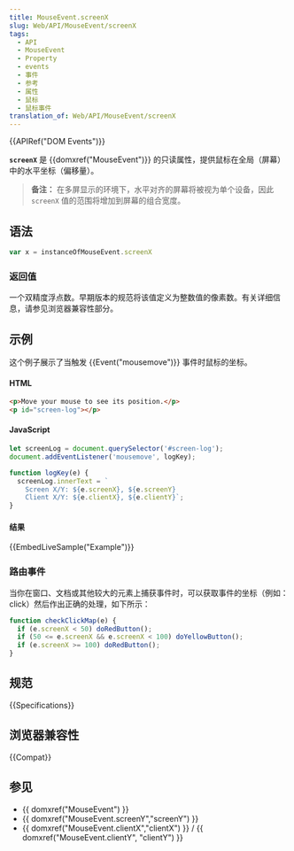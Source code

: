 ```yaml
---
title: MouseEvent.screenX
slug: Web/API/MouseEvent/screenX
tags:
  - API
  - MouseEvent
  - Property
  - events
  - 事件
  - 参考
  - 属性
  - 鼠标
  - 鼠标事件
translation_of: Web/API/MouseEvent/screenX
---
```

{{APIRef("DOM Events")}}

**`screenX`** 是 {{domxref("MouseEvent")}} 的只读属性，提供鼠标在全局（屏幕）中的水平坐标（偏移量）。

> **备注：** 在多屏显示的环境下，水平对齐的屏幕将被视为单个设备，因此 `screenX` 值的范围将增加到屏幕的组合宽度。

## 语法

```js
var x = instanceOfMouseEvent.screenX
```

### 返回值

一个双精度浮点数。早期版本的规范将该值定义为整数值的像素数。有关详细信息，请参见浏览器兼容性部分。

## 示例

这个例子展示了当触发 {{Event("mousemove")}} 事件时鼠标的坐标。

#### HTML

```html
<p>Move your mouse to see its position.</p>
<p id="screen-log"></p>
```

#### JavaScript

```js
let screenLog = document.querySelector('#screen-log');
document.addEventListener('mousemove', logKey);

function logKey(e) {
  screenLog.innerText = `
    Screen X/Y: ${e.screenX}, ${e.screenY}
    Client X/Y: ${e.clientX}, ${e.clientY}`;
}
```

#### 结果

{{EmbedLiveSample("Example")}}

### 路由事件

当你在窗口、文档或其他较大的元素上捕获事件时，可以获取事件的坐标（例如：click）然后作出正确的处理，如下所示：

```js
function checkClickMap(e) {
  if (e.screenX < 50) doRedButton();
  if (50 <= e.screenX && e.screenX < 100) doYellowButton();
  if (e.screenX >= 100) doRedButton();
}
```

## 规范

{{Specifications}}

## 浏览器兼容性

{{Compat}}

## 参见

- {{ domxref("MouseEvent") }}
- {{ domxref("MouseEvent.screenY","screenY") }}
- {{ domxref("MouseEvent.clientX","clientX") }} / {{ domxref("MouseEvent.clientY", "clientY") }}
